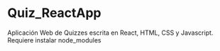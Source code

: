 # Quiz_ReactApp
Aplicación Web de Quizzes escrita en React, HTML, CSS y Javascript. Requiere instalar node_modules
